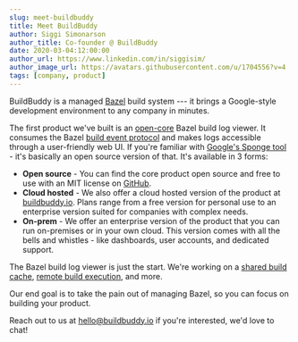 ```yaml
---
slug: meet-buildbuddy
title: Meet BuildBuddy
author: Siggi Simonarson
author_title: Co-founder @ BuildBuddy
date: 2020-03-04:12:00:00
author_url: https://www.linkedin.com/in/siggisim/
author_image_url: https://avatars.githubusercontent.com/u/1704556?v=4
tags: [company, product]
---
```


BuildBuddy is a managed [Bazel](https://bazel.build/) build system --- it brings a Google-style development environment to any company in minutes.

The first product we've built is an [open-core](https://en.wikipedia.org/wiki/Open-core_model) Bazel build log viewer. It consumes the Bazel [build event protocol](https://docs.bazel.build/versions/master/build-event-protocol.html) and makes logs accessible through a user-friendly web UI. If you're familiar with [Google's Sponge tool](https://mike-bland.com/2012/10/01/tools.html#tap-and-sponge) - it's basically an open source version of that. It's available in 3 forms:

- **Open source** - You can find the core product open source and free to use with an MIT license on [GitHub](https://github.com/buildbuddy-io/buildbuddy).
- **Cloud hosted** - We also offer a cloud hosted version of the product at [buildbuddy.io](https://buildbuddy.io/). Plans range from a free version for personal use to an enterprise version suited for companies with complex needs.
- **On-prem** - We offer an enterprise version of the product that you can run on-premises or in your own cloud. This version comes with all the bells and whistles - like dashboards, user accounts, and dedicated support.

The Bazel build log viewer is just the start. We're working on a [shared build cache](https://docs.bazel.build/versions/master/remote-caching.html), [remote build execution](https://docs.bazel.build/versions/master/remote-execution.html), and more.

Our end goal is to take the pain out of managing Bazel, so you can focus on building your product.

Reach out to us at <hello@buildbuddy.io> if you're interested, we'd love to chat!
